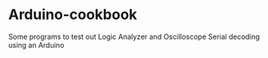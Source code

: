 # Arduino-cookbook
Some programs to test out Logic Analyzer and Oscilloscope Serial decoding using an Arduino
